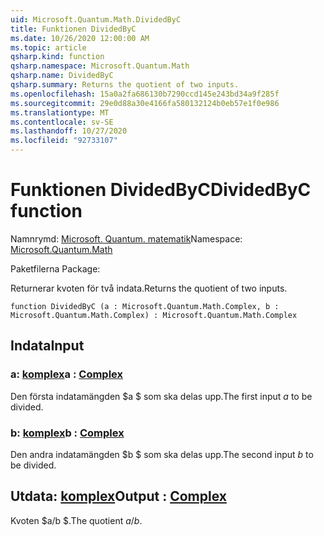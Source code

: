 ```yaml
---
uid: Microsoft.Quantum.Math.DividedByC
title: Funktionen DividedByC
ms.date: 10/26/2020 12:00:00 AM
ms.topic: article
qsharp.kind: function
qsharp.namespace: Microsoft.Quantum.Math
qsharp.name: DividedByC
qsharp.summary: Returns the quotient of two inputs.
ms.openlocfilehash: 15a0a2fa686130b7290ccd145e243bd34a9f285f
ms.sourcegitcommit: 29e0d88a30e4166fa580132124b0eb57e1f0e986
ms.translationtype: MT
ms.contentlocale: sv-SE
ms.lasthandoff: 10/27/2020
ms.locfileid: "92733107"
---
```

# <a name="dividedbyc-function"></a><span data-ttu-id="5c025-102">Funktionen DividedByC</span><span class="sxs-lookup"><span data-stu-id="5c025-102">DividedByC function</span></span>

<span data-ttu-id="5c025-103">Namnrymd: [Microsoft. Quantum. matematik](xref:Microsoft.Quantum.Math)</span><span class="sxs-lookup"><span data-stu-id="5c025-103">Namespace: [Microsoft.Quantum.Math](xref:Microsoft.Quantum.Math)</span></span>

<span data-ttu-id="5c025-104">Paketfilerna [](https://nuget.org/packages/)</span><span class="sxs-lookup"><span data-stu-id="5c025-104">Package: [](https://nuget.org/packages/)</span></span>


<span data-ttu-id="5c025-105">Returnerar kvoten för två indata.</span><span class="sxs-lookup"><span data-stu-id="5c025-105">Returns the quotient of two inputs.</span></span>

```qsharp
function DividedByC (a : Microsoft.Quantum.Math.Complex, b : Microsoft.Quantum.Math.Complex) : Microsoft.Quantum.Math.Complex
```


## <a name="input"></a><span data-ttu-id="5c025-106">Indata</span><span class="sxs-lookup"><span data-stu-id="5c025-106">Input</span></span>

### <a name="a--complex"></a><span data-ttu-id="5c025-107">a: [komplex](xref:Microsoft.Quantum.Math.Complex)</span><span class="sxs-lookup"><span data-stu-id="5c025-107">a : [Complex](xref:Microsoft.Quantum.Math.Complex)</span></span>

<span data-ttu-id="5c025-108">Den första indatamängden $a $ som ska delas upp.</span><span class="sxs-lookup"><span data-stu-id="5c025-108">The first input $a$ to be divided.</span></span>


### <a name="b--complex"></a><span data-ttu-id="5c025-109">b: [komplex](xref:Microsoft.Quantum.Math.Complex)</span><span class="sxs-lookup"><span data-stu-id="5c025-109">b : [Complex](xref:Microsoft.Quantum.Math.Complex)</span></span>

<span data-ttu-id="5c025-110">Den andra indatamängden $b $ som ska delas upp.</span><span class="sxs-lookup"><span data-stu-id="5c025-110">The second input $b$ to be divided.</span></span>



## <a name="output--complex"></a><span data-ttu-id="5c025-111">Utdata: [komplex](xref:Microsoft.Quantum.Math.Complex)</span><span class="sxs-lookup"><span data-stu-id="5c025-111">Output : [Complex](xref:Microsoft.Quantum.Math.Complex)</span></span>

<span data-ttu-id="5c025-112">Kvoten $a/b $.</span><span class="sxs-lookup"><span data-stu-id="5c025-112">The quotient $a / b$.</span></span>